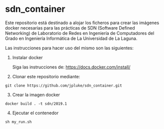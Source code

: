 # sdn_container

Este repositorio está destinado a alojar los ficheros para crear las imágenes docker necesarias para las prácticas de SDN (Software Defined Networking) de Laboratorio de Redes en Ingeniería de Computadores del Grado en Ingeniería Informática de La Universidad de La Laguna.

Las instrucciones para hacer uso del mismo son las siguientes:

1. Instalar docker

	Siga las instrucciones de: https://docs.docker.com/install/

2. Clonar este repositorio mediante:

```
git clone https://github.com/jpluke/sdn_container.git
```

3. Crear la imagen docker

```
docker build . -t sdn/2019.1
```

4. Ejecutar el contenedor
```
sh my_run.sh
```
